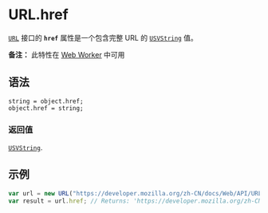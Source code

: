 # URL.href

[`URL`](https://developer.mozilla.org/zh-CN/docs/Web/API/URL) 接口的 **`href`** 属性是一个包含完整 URL 的 [`USVString`](https://developer.mozilla.org/zh-CN/docs/Web/JavaScript/Reference/Global_Objects/String) 值。

**备注：** 此特性在 [Web Worker](https://developer.mozilla.org/zh-CN/docs/Web/API/Web_Workers_API) 中可用

## 语法

```
string = object.href;
object.href = string;
```

### 返回值

[`USVString`](https://developer.mozilla.org/zh-CN/docs/Web/JavaScript/Reference/Global_Objects/String).

## 示例

```js
var url = new URL("https://developer.mozilla.org/zh-CN/docs/Web/API/URL/href");
var result = url.href; // Returns: 'https://developer.mozilla.org/zh-CN/docs/Web/API/URL/href'
```